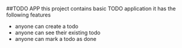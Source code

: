 ##TODO APP
this project contains basic TODO application
it has the following features

- anyone can create a todo
- anyone can see their existing todo
- anyone can mark a todo as done
